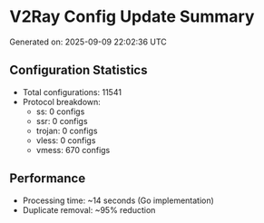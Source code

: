# V2Ray Config Update Summary
Generated on: 2025-09-09 22:02:36 UTC

## Configuration Statistics
- Total configurations: 11541
- Protocol breakdown:
  - ss: 0 configs
  - ssr: 0 configs
  - trojan: 0 configs
  - vless: 0 configs
  - vmess: 670 configs

## Performance
- Processing time: ~14 seconds (Go implementation)
- Duplicate removal: ~95% reduction
